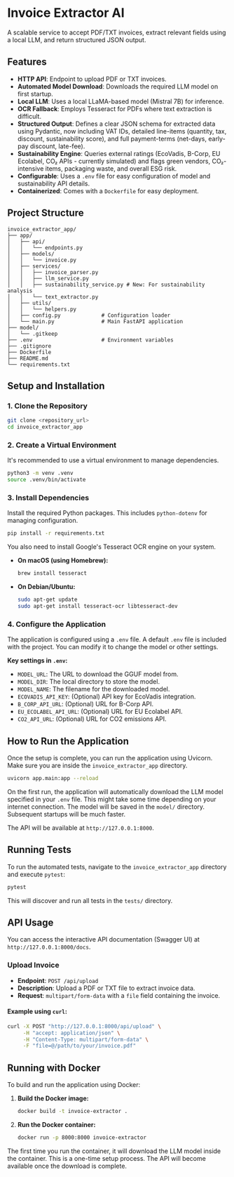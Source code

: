 # Invoice Extractor AI

A scalable service to accept PDF/TXT invoices, extract relevant fields using a local LLM, and return structured JSON output.

## Features

- **HTTP API**: Endpoint to upload PDF or TXT invoices.
- **Automated Model Download**: Downloads the required LLM model on first startup.
- **Local LLM**: Uses a local LLaMA-based model (Mistral 7B) for inference.
- **OCR Fallback**: Employs Tesseract for PDFs where text extraction is difficult.
- **Structured Output**: Defines a clear JSON schema for extracted data using Pydantic, now including VAT IDs, detailed line-items (quantity, tax, discount, sustainability score), and full payment-terms (net-days, early-pay discount, late-fee).
- **Sustainability Engine**: Queries external ratings (EcoVadis, B-Corp, EU Ecolabel, CO₂ APIs - currently simulated) and flags green vendors, CO₂-intensive items, packaging waste, and overall ESG risk.
- **Configurable**: Uses a `.env` file for easy configuration of model and sustainability API details.
- **Containerized**: Comes with a `Dockerfile` for easy deployment.

## Project Structure
```
invoice_extractor_app/
├── app/
│   ├── api/
│   │   └── endpoints.py
│   ├── models/
│   │   └── invoice.py
│   ├── services/
│   │   ├── invoice_parser.py
│   │   ├── llm_service.py
│   │   ├── sustainability_service.py # New: For sustainability analysis
│   │   └── text_extractor.py
│   ├── utils/
│   │   └── helpers.py
│   ├── config.py             # Configuration loader
│   └── main.py               # Main FastAPI application
├── model/
│   └── .gitkeep
├── .env                      # Environment variables
├── .gitignore
├── Dockerfile
├── README.md
└── requirements.txt
```

## Setup and Installation

### 1. Clone the Repository
```bash
git clone <repository_url>
cd invoice_extractor_app
```

### 2. Create a Virtual Environment
It's recommended to use a virtual environment to manage dependencies.
```bash
python3 -m venv .venv
source .venv/bin/activate
```

### 3. Install Dependencies
Install the required Python packages. This includes `python-dotenv` for managing configuration.
```bash
pip install -r requirements.txt
```

You also need to install Google's Tesseract OCR engine on your system.
- **On macOS (using Homebrew):**
  ```bash
  brew install tesseract
  ```
- **On Debian/Ubuntu:**
  ```bash
  sudo apt-get update
  sudo apt-get install tesseract-ocr libtesseract-dev
  ```

### 4. Configure the Application
The application is configured using a `.env` file. A default `.env` file is included with the project. You can modify it to change the model or other settings.

**Key settings in `.env`:**
- `MODEL_URL`: The URL to download the GGUF model from.
- `MODEL_DIR`: The local directory to store the model.
- `MODEL_NAME`: The filename for the downloaded model.
- `ECOVADIS_API_KEY`: (Optional) API key for EcoVadis integration.
- `B_CORP_API_URL`: (Optional) URL for B-Corp API.
- `EU_ECOLABEL_API_URL`: (Optional) URL for EU Ecolabel API.
- `CO2_API_URL`: (Optional) URL for CO2 emissions API.

## How to Run the Application

Once the setup is complete, you can run the application using Uvicorn. Make sure you are inside the `invoice_extractor_app` directory.

```bash
uvicorn app.main:app --reload
```

On the first run, the application will automatically download the LLM model specified in your `.env` file. This might take some time depending on your internet connection. The model will be saved in the `model/` directory. Subsequent startups will be much faster.

The API will be available at `http://127.0.0.1:8000`.

## Running Tests

To run the automated tests, navigate to the `invoice_extractor_app` directory and execute `pytest`:

```bash
pytest
```

This will discover and run all tests in the `tests/` directory.

## API Usage

You can access the interactive API documentation (Swagger UI) at `http://127.0.0.1:8000/docs`.

### Upload Invoice
- **Endpoint**: `POST /api/upload`
- **Description**: Upload a PDF or TXT file to extract invoice data.
- **Request**: `multipart/form-data` with a `file` field containing the invoice.

#### Example using `curl`:
```bash
curl -X POST "http://127.0.0.1:8000/api/upload" \
     -H "accept: application/json" \
     -H "Content-Type: multipart/form-data" \
     -F "file=@/path/to/your/invoice.pdf"
```


## Running with Docker

To build and run the application using Docker:

1.  **Build the Docker image:**
    ```bash
    docker build -t invoice-extractor .
    ```

2.  **Run the Docker container:**
    ```bash
    docker run -p 8000:8000 invoice-extractor
    ```

The first time you run the container, it will download the LLM model inside the container. This is a one-time setup process. The API will become available once the download is complete.

